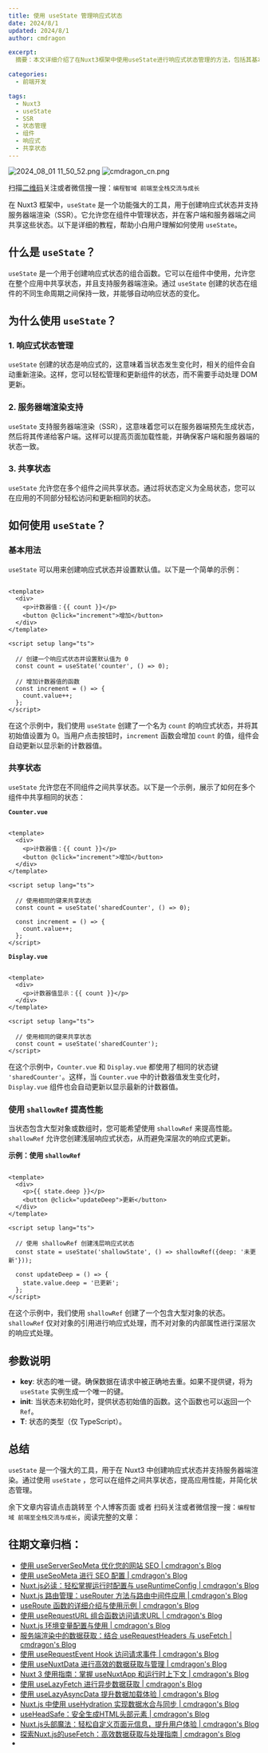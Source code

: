 ```yaml
---
title: 使用 useState 管理响应式状态
date: 2024/8/1
updated: 2024/8/1
author: cmdragon

excerpt:
  摘要：本文详细介绍了在Nuxt3框架中使用useState进行响应式状态管理的方法，包括其基本概念、优势、使用方法、共享状态实现以及性能优化技巧。useState支持服务器端渲染（SSR），可创建响应式状态并在组件间共享，通过具体示例展示了其基本用法、如何在多个组件间共享状态以及使用shallowRef提升性能。

categories:
  - 前端开发

tags:
  - Nuxt3
  - useState
  - SSR
  - 状态管理
  - 组件
  - 响应式
  - 共享状态
---
```


<img src="https://static.amd794.com/blog/images/2024_08_01 11_50_52.png@blog" title="2024_08_01 11_50_52.png" alt="2024_08_01 11_50_52.png"/>

<img src="https://static.amd794.com/blog/images/cmdragon_cn.png" title="cmdragon_cn.png" alt="cmdragon_cn.png"/>


扫描[二维码](https://static.amd794.com/blog/images/cmdragon_cn.png)关注或者微信搜一搜：`编程智域 前端至全栈交流与成长`

在 Nuxt3 框架中，`useState`
是一个功能强大的工具，用于创建响应式状态并支持服务器端渲染（SSR）。它允许您在组件中管理状态，并在客户端和服务器端之间共享这些状态。以下是详细的教程，帮助小白用户理解如何使用 `useState`。

## 什么是 `useState`？

`useState`
是一个用于创建响应式状态的组合函数。它可以在组件中使用，允许您在整个应用中共享状态，并且支持服务器端渲染。通过 `useState`
创建的状态在组件的不同生命周期之间保持一致，并能够自动响应状态的变化。

## 为什么使用 `useState`？

### 1. 响应式状态管理

`useState` 创建的状态是响应式的，这意味着当状态发生变化时，相关的组件会自动重新渲染。这样，您可以轻松管理和更新组件的状态，而不需要手动处理
DOM 更新。

### 2. 服务器端渲染支持

`useState` 支持服务器端渲染（SSR），这意味着您可以在服务器端预先生成状态，然后将其传递给客户端。这样可以提高页面加载性能，并确保客户端和服务器端的状态一致。

### 3. 共享状态

`useState` 允许您在多个组件之间共享状态。通过将状态定义为全局状态，您可以在应用的不同部分轻松访问和更新相同的状态。

## 如何使用 `useState`？

### 基本用法

`useState` 可以用来创建响应式状态并设置默认值。以下是一个简单的示例：

```vue

<template>
  <div>
    <p>计数器值：{{ count }}</p>
    <button @click="increment">增加</button>
  </div>
</template>

<script setup lang="ts">

  // 创建一个响应式状态并设置默认值为 0
  const count = useState('counter', () => 0);

  // 增加计数器值的函数
  const increment = () => {
    count.value++;
  };
</script>
```

在这个示例中，我们使用 `useState` 创建了一个名为 `count` 的响应式状态，并将其初始值设置为 0。当用户点击按钮时，`increment`
函数会增加 `count` 的值，组件会自动更新以显示新的计数器值。

### 共享状态

`useState` 允许您在不同组件之间共享状态。以下是一个示例，展示了如何在多个组件中共享相同的状态：

**`Counter.vue`**

```vue

<template>
  <div>
    <p>计数器值：{{ count }}</p>
    <button @click="increment">增加</button>
  </div>
</template>

<script setup lang="ts">

  // 使用相同的键来共享状态
  const count = useState('sharedCounter', () => 0);

  const increment = () => {
    count.value++;
  };
</script>
```

**`Display.vue`**

```vue

<template>
  <div>
    <p>计数器值显示：{{ count }}</p>
  </div>
</template>

<script setup lang="ts">

  // 使用相同的键来共享状态
  const count = useState('sharedCounter');
</script>
```

在这个示例中，`Counter.vue` 和 `Display.vue` 都使用了相同的状态键 `'sharedCounter'`。这样，当 `Counter.vue`
中的计数器值发生变化时，`Display.vue` 组件也会自动更新以显示最新的计数器值。

### 使用 `shallowRef` 提高性能

当状态包含大型对象或数组时，您可能希望使用 `shallowRef` 来提高性能。`shallowRef` 允许您创建浅层响应式状态，从而避免深层次的响应式更新。

**示例：使用 `shallowRef`**

```vue

<template>
  <div>
    <p>{{ state.deep }}</p>
    <button @click="updateDeep">更新</button>
  </div>
</template>

<script setup lang="ts">

  // 使用 shallowRef 创建浅层响应式状态
  const state = useState('shallowState', () => shallowRef({deep: '未更新'}));

  const updateDeep = () => {
    state.value.deep = '已更新';
  };
</script>
```

在这个示例中，我们使用 `shallowRef` 创建了一个包含大型对象的状态。`shallowRef` 仅对对象的引用进行响应式处理，而不对对象的内部属性进行深层次的响应式处理。

## 参数说明

- **key**: 状态的唯一键。确保数据在请求中被正确地去重。如果不提供键，将为 `useState` 实例生成一个唯一的键。
- **init**: 当状态未初始化时，提供状态初始值的函数。这个函数也可以返回一个 `Ref`。
- **T**: 状态的类型（仅 TypeScript）。

## 总结

`useState` 是一个强大的工具，用于在 Nuxt3 中创建响应式状态并支持服务器端渲染。通过使用 `useState`
，您可以在组件之间共享状态，提高应用性能，并简化状态管理。

余下文章内容请点击跳转至 个人博客页面 或者 扫码关注或者微信搜一搜：`编程智域 前端至全栈交流与成长`，阅读完整的文章：

## 往期文章归档：

- [使用 useServerSeoMeta 优化您的网站 SEO | cmdragon's Blog](https://blog.cmdragon.cn/posts/dd9cb519a7a9/)
- [使用 useSeoMeta 进行 SEO 配置 | cmdragon's Blog](https://blog.cmdragon.cn/posts/4ab349e1f178/)
- [Nuxt.js必读：轻松掌握运行时配置与 useRuntimeConfig | cmdragon's Blog](https://blog.cmdragon.cn/posts/014b8d25b5e5/)
- [Nuxt.js 路由管理：useRouter 方法与路由中间件应用 | cmdragon's Blog](https://blog.cmdragon.cn/posts/ad9936895e09/)
- [useRoute 函数的详细介绍与使用示例 | cmdragon's Blog](https://blog.cmdragon.cn/posts/eb8617e107bf/)
- [使用 useRequestURL 组合函数访问请求URL | cmdragon's Blog](https://blog.cmdragon.cn/posts/666fa6c8a5ea/)
- [Nuxt.js 环境变量配置与使用 | cmdragon's Blog](https://blog.cmdragon.cn/posts/c79d66614163/)
- [服务端渲染中的数据获取：结合 useRequestHeaders 与 useFetch | cmdragon's Blog](https://blog.cmdragon.cn/posts/e38e8d28511a/)
- [使用 useRequestEvent Hook 访问请求事件 | cmdragon's Blog](https://blog.cmdragon.cn/posts/2f2570605277/)
- [使用 useNuxtData 进行高效的数据获取与管理 | cmdragon's Blog](https://blog.cmdragon.cn/posts/5e9f5a2b593e/)
- [Nuxt 3 使用指南：掌握 useNuxtApp 和运行时上下文 | cmdragon's Blog](https://blog.cmdragon.cn/posts/f51bb8ed8307/)
- [使用 useLazyFetch 进行异步数据获取 | cmdragon's Blog](https://blog.cmdragon.cn/posts/117488d6538b/)
- [使用 useLazyAsyncData 提升数据加载体验 | cmdragon's Blog](https://blog.cmdragon.cn/posts/b8e3c2416dc7/)
- [Nuxt.js 中使用 useHydration 实现数据水合与同步 | cmdragon's Blog](https://blog.cmdragon.cn/posts/177c9c78744f/)
- [useHeadSafe：安全生成HTML头部元素 | cmdragon's Blog](https://blog.cmdragon.cn/posts/56ede6d7b04b/)
- [Nuxt.js头部魔法：轻松自定义页面元信息，提升用户体验 | cmdragon's Blog](https://blog.cmdragon.cn/posts/28859392f373/)
- [探索Nuxt.js的useFetch：高效数据获取与处理指南 | cmdragon's Blog](https://blog.cmdragon.cn/posts/b4311c856080/)
-
